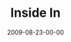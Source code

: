 ---
layout: message
category: message
series: "Inside Out"
title: "Inside In"
date: 2009-08-23-00-00
message_id: 578
audio: "http://s3.amazonaws.com/crossroadsaudiomessages/InsideOut2.mp3"
audio-duration: "40:00"
notes-description: ""
notes: "http://s3.amazonaws.com/crossroads-media/media/legacy/documents/SN_08_22-23_09.pdf"
notes-title: "Inside In (Study Notes)"
program: "http://s3.amazonaws.com/crossroads-media/media/legacy/documents/0822_23Program.pdf"
description: "Brian Tome discusses the dynamics of growth and why Crossroads is setup to be an environment of growth."
video: "https://s3.amazonaws.com/crossroadsvideomessages/InsideOut2.mp4"
video-duration: "40:00"
video-image: "http://s3.amazonaws.com/crossroads-media/images/legacy/content/InsideOut2-still.jpg"
explicit: false
---